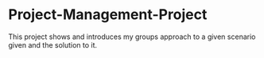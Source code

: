 # Project-Management-Project
This project shows and introduces my groups approach to a given scenario given and the solution to it.
